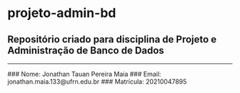 # projeto-admin-bd
## Repositório criado para disciplina de Projeto e Administração de Banco de Dados
<hr>
### Nome: Jonathan Tauan Pereira Maia
### Email: jonathan.maia.133@ufrn.edu.br
### Matrícula: 20210047895
